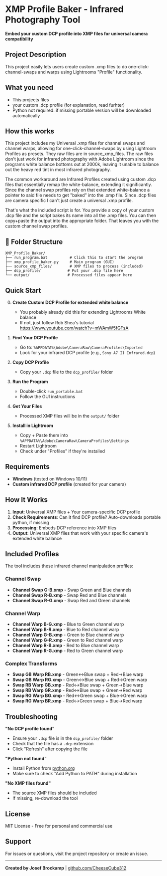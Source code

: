 # XMP Profile Baker - Infrared Photography Tool

**Embed your custom DCP profile into XMP files for universal camera compatibility**

## Project Description

This project easily lets users create custom .xmp files to do one-click-channel-swaps and warps using Lightrooms "Profile" functionality.

## What you need

- This projects files
- your custom .dcp profile (for explanation, read furhter)
- Python not required: if missing portable version will be downloaded automatically

## How this works

This project includes my Universal .xmp files for channel swaps and channel warps, allowing for one-click-channel-swaps by using Lightroom Profiles as presets. They raw files are in source_xmp_files. The raw files don't just work for infrared photography with Adobe Lightroom since the programs white balance bottoms out at 2000k, leaving it unable to balance out the heavy red tint in most infrared photography. 

The common workaround are Infrared Profiles created using custom .dcp files that essentially remap the white-balance, extending it significantly. Since the channel swap profiles rely on that extended white-balance a pointer to said file needs to get "baked" into the .xmp file. Since .dcp files are camera specific I can't just create a universal .xmp profile.

That's what the included script is for. You provide a copy of your custom .dcp file and the script bakes its name into all the .xmp files. You can then copy+paste the output into the appropriate folder. That leaves you with the custom channel swap profiles.

## 📁 Folder Structure

```
XMP_Profile_Baker/
├── run_program.bat          # Click this to start the program
├── xmp_profile_baker.py     # Main program (GUI)
├── source_xmp_files/        # XMP files to process (included)
├── dcp_profile/            # Put your .dcp file here
└── output/                 # Processed files appear here
```

## Quick Start

0. **Create Custom DCP Profile for extended white balance**
   - You probably already did this for extending Lightrooms White balance
   - If not, just follow Rob Shea's tutorial https://www.youtube.com/watch?v=mWAmW5fGFsA

1. **Find Your DCP Profile**
   - Go to: `%APPDATA%\Adobe\CameraRaw\CameraProfiles\Imported`
   - Look for your infrared DCP profile (e.g., `Sony A7 II Infrared.dcp`)

2. **Copy DCP Profile**
   - Copy your `.dcp` file to the `dcp_profile/` folder

3. **Run the Program**
   - Double-click `run_portable.bat`
   - Follow the GUI instructions

4. **Get Your Files**
   - Processed XMP files will be in the `output/` folder

5. **Install in Lightroom**
   - Copy + Paste them into `%APPDATA%\Adobe\CameraRaw\CameraProfiles\Settings`
   - Restart Lightroom
   - Check under "Profiles" if they're installed

## Requirements

- **Windows** (tested on Windows 10/11)
- **Custom infrared DCP profile** (created for your camera)

## How It Works

1. **Input**: Universal XMP files + Your camera-specific DCP profile
2. **Check Requirements**: Can it find DCP profile? Auto-downloads portable python, if missing
2. **Processing**: Embeds DCP reference into XMP files
3. **Output**: Universal XMP files that work with your specific camera's extended white balance

## Included Profiles

The tool includes these infrared channel manipulation profiles:

### Channel Swap
- **Channel Swap G-B.xmp** - Swap Green and Blue channels
- **Channel Swap R-B.xmp** - Swap Red and Blue channels
- **Channel Swap R-G.xmp** - Swap Red and Green channels

### Channel Warp
- **Channel Warp B-G.xmp** - Blue to Green channel warp
- **Channel Warp B-R.xmp** - Blue to Red channel warp  
- **Channel Warp G-B.xmp** - Green to Blue channel warp
- **Channel Warp G-R.xmp** - Green to Red channel warp
- **Channel Warp R-B.xmp** - Red to Blue channel warp
- **Channel Warp R-G.xmp** - Red to Green channel warp

### Complex Transforms
- **Swap GB Warp RB.xmp** - Green↔Blue swap + Red→Blue warp
- **Swap GB Warp RG.xmp** - Green↔Blue swap + Red→Green warp
- **Swap RB Warp GB.xmp** - Red↔Blue swap + Green→Blue warp
- **Swap RB Warp GR.xmp** - Red↔Blue swap + Green→Red warp
- **Swap RG Warp BG.xmp** - Red↔Green swap + Blue→Green warp
- **Swap RG Warp BR.xmp** - Red↔Green swap + Blue→Red warp


## Troubleshooting

**"No DCP profile found"**
- Ensure your `.dcp` file is in the `dcp_profile/` folder
- Check that the file has a `.dcp` extension
- Click "Refresh" after copying the file

**"Python not found"**
- Install Python from [python.org](https://python.org)
- Make sure to check "Add Python to PATH" during installation

**"No XMP files found"**
- The source XMP files should be included
- If missing, re-download the tool

## License

MIT License - Free for personal and commercial use

## Support

For issues or questions, visit the project repository or create an issue.

---

**Created by Josef Brockamp** | [github.com/CheeseCube312](https://github.com/CheeseCube312)